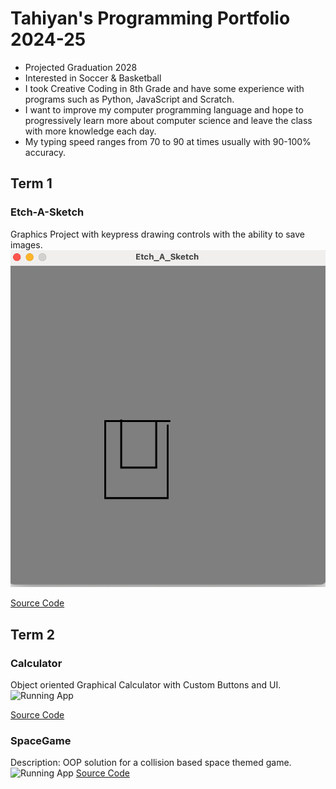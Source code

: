 # Tahiyan's Programming Portfolio 2024-25
* Projected Graduation 2028 
* Interested in Soccer & Basketball
* I took Creative Coding in 8th Grade and have some experience with programs such as Python, JavaScript and Scratch.
* I want to improve my computer programming language and hope to progressively learn more about computer science and leave the class with more knowledge each day.
* My typing speed ranges from 70 to 90 at times usually with 90-100% accuracy. 

## Term 1
### Etch-A-Sketch
Graphics Project with keypress drawing controls with the ability to save images.
![Running App](https://github.com/Tahiyan-Islam/programmingportfolio2024/blob/main/Etch%20A%20Sketch.png?raw=true)

[Source Code](https://github.com/Tahiyan-Islam/programmingportfolio2024/tree/main/src/Etch_A_Sketch)

## Term 2
### Calculator 
Object oriented Graphical Calculator with Custom Buttons and UI.
![Running App](https://github.com/user-attachments/assets/529fd384-c545-4ffc-8829-403be1e2de33)

[Source Code](https://github.com/Tahiyan-Islam/programmingportfolio2024/tree/main/src/Calculator_A2)

### SpaceGame 
Description: OOP solution for a collision based space themed game.
![Running App]()
[Source Code]()
